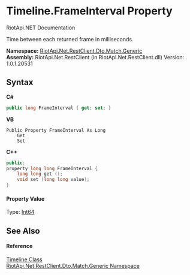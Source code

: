 # Timeline.FrameInterval Property 
RiotApi.NET Documentation 

Time between each returned frame in milliseconds.

**Namespace:**&nbsp;<a href="f4767f78-ec21-8fc9-5619-34d53bfe8e2e">RiotApi.Net.RestClient.Dto.Match.Generic</a><br />**Assembly:**&nbsp;RiotApi.Net.RestClient (in RiotApi.Net.RestClient.dll) Version: 1.0.1.20531

## Syntax

**C#**<br />
``` C#
public long FrameInterval { get; set; }
```

**VB**<br />
``` VB
Public Property FrameInterval As Long
	Get
	Set
```

**C++**<br />
``` C++
public:
property long long FrameInterval {
	long long get ();
	void set (long long value);
}
```


#### Property Value
Type: <a href="http://msdn2.microsoft.com/en-us/library/6yy583ek" target="_blank">Int64</a>

## See Also


#### Reference
<a href="c1e91c89-ccdc-cddd-c2b3-34cb43637c4d">Timeline Class</a><br /><a href="f4767f78-ec21-8fc9-5619-34d53bfe8e2e">RiotApi.Net.RestClient.Dto.Match.Generic Namespace</a><br />